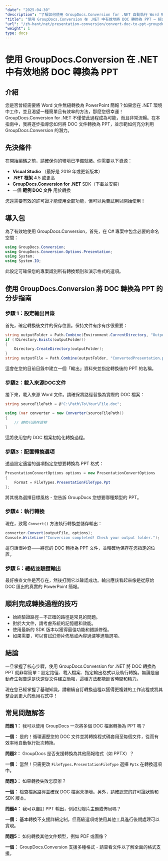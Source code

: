 ```yaml
---
"date": "2025-04-30"
"description": "了解如何使用 GroupDocs.Conversion for .NET 自動執行 Word 到 PowerPoint 的轉換。本指南將協助您簡化文件工作流程。"
"title": "使用 GroupDocs.Conversion 在 .NET 中有效地將 DOC 轉換為 PPT — 綜合指南"
"url": "/zh-hant/net/presentation-conversion/convert-doc-to-ppt-groupdocs-dotnet/"
"weight": 1
type: docs
---
```

# 使用 GroupDocs.Conversion 在 .NET 中有效地將 DOC 轉換為 PPT

## 介紹

您是否曾經需要將 Word 文件無縫轉換為 PowerPoint 簡報？如果您在 .NET 環境中工作，並且渴望一種簡單且有效率的方法，那麼您很幸運！ GroupDocs.Conversion for .NET 不僅使此過程成為可能，而且非常流暢。在本指南中，我將逐步指導您如何將 DOC 文件轉換為 PPT，並示範如何充分利用 GroupDocs.Conversion 的潛力。


## 先決條件

在開始編碼之前，請確保你的環境已準備就緒。你需要以下資源：

- **Visual Studio** （最好是 2019 年或更新版本）
- **.NET 框架** 4.5 或更高
- **GroupDocs.Conversion for .NET** SDK（下載並安裝）
- 一個 **範例 DOC 文件** 用於轉換

您還需要有效的許可證才能使用全部功能，但可以免費試用以開始使用！


## 導入包

為了有效地使用 GroupDocs.Conversion，首先，在 C# 專案中包含必要的命名空間：

```csharp
using GroupDocs.Conversion;
using GroupDocs.Conversion.Options.Presentation;
using System;
using System.IO;
```

此設定可確保您的專案識別所有轉換類別和演示格式的選項。


## 使用 GroupDocs.Conversion 將 DOC 轉換為 PPT 的分步指南

### 步驟 1：設定輸出目錄

首先，確定轉換後文件的保存位置。保持文件有序有序很重要：

```csharp
string outputFolder = Path.Combine(Environment.CurrentDirectory, "Output");
if (!Directory.Exists(outputFolder))
{
    Directory.CreateDirectory(outputFolder);
}
string outputFile = Path.Combine(outputFolder, "ConvertedPresentation.ppt");
```

這會在您的目前目錄中建立一個「輸出」資料夾並指定轉換後的 PPT 的名稱。


### 步驟2：載入來源DOC文件

接下來，載入來源 Word 文件。請確保將路徑替換為實際的 DOC 檔案：

```csharp
string sourceFilePath = @"C:\Path\To\Your\File.doc";

using (var converter = new Converter(sourceFilePath))
{
    // 轉換代碼在這裡
}
```

這將使用您的 DOC 檔案初始化轉換過程。


### 步驟3：配置轉換選項

透過設定適當的選項指定您想要轉換為 PPT 格式：

```csharp
PresentationConvertOptions options = new PresentationConvertOptions
{
    Format = FileTypes.PresentationFileType.Ppt
};
```

將其視為選擇目標風格 - 您告訴 GroupDocs 您想要哪種類型的 PPT。


### 步驟4：執行轉換

現在，致電 `Convert()` 方法執行轉換並儲存輸出：

```csharp
converter.Convert(outputFile, options);
Console.WriteLine("Conversion completed! Check your output folder.");
```

這句話很神奇——將您的 DOC 轉換為 PPT 文件，並精確地保存在您指定的位置。


### 步驟 5：總結並驗證輸出

最好檢查文件是否存在，然後打開它以確認成功。輸出應該看起來像是從原始 DOC 匯出的真實的 PowerPoint 簡報。


## 順利完成轉換過程的技巧

- 始終驗證路徑－不正確的路徑是常見的問題。
- 對於大文件，請考慮系統的記憶體和效能。
- 使用最新的 SDK 版本以獲得最佳功能和錯誤修復。
- 如果需要，可以嘗試幻燈片佈局或內容過濾等進階選項。


## 結論

一旦掌握了核心步驟，使用 GroupDocs.Conversion for .NET 將 DOC 轉換為 PPT 就非常簡單：設定路徑、載入檔案、指定輸出格式以及執行轉換。無論是自動產生報告還是快速從文件建立簡報，這種方法都能節省時間和精力。

現在您已經掌握了基礎知識，請繼續自訂轉換過程以獲得更複雜的工作流程或將其整合到更大的應用程式中！


## 常見問題解答

**問題 1：** 我可以使用 GroupDocs 一次將多個 DOC 檔案轉換為 PPT 嗎？  

**一個：** 是的！循環遍歷您的 DOC 文件並將轉換程式碼套用至每個文件，從而有效率地自動執行批次轉換。

**問題2：** GroupDocs 是否支援轉換為其他簡報格式（如 PPTX）？  

**一個：** 當然！只需更改 `FileTypes.PresentationFileType` 選擇 `Pptx` 在轉換選項中。

**問題3：** 如果轉換失敗怎麼辦？  

**一個：** 檢查檔案路徑並確保 DOC 檔案未損壞。另外，請確認您的許可證狀態和 SDK 版本。

**問題4：** 我可以自訂 PPT 輸出，例如幻燈片主題或佈局嗎？  

**一個：** 基本轉換不支援詳細定制，但高級選項或使用其他工具進行後期處理可以實現。

**問題5：** 如何轉換其他文件類型，例如 PDF 或圖像？  

**一個：** GroupDocs.Conversion 支援多種格式 - 請查看文件以了解全面的格式支援。